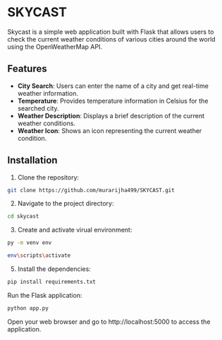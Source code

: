 # SKYCAST
Skycast is a simple web application built with Flask that allows users to check the current weather conditions of various cities around the world using the OpenWeatherMap API.

## Features

- **City Search**: Users can enter the name of a city and get real-time weather information.
- **Temperature**: Provides temperature information in Celsius for the searched city.
- **Weather Description**: Displays a brief description of the current weather conditions.
- **Weather Icon**: Shows an icon representing the current weather condition.

## Installation

1. Clone the repository:

```bash
git clone https://github.com/murarijha499/SKYCAST.git
```
2. Navigate to the project directory:

```bash
cd skycast
```
3. Create and activate virual environment:

```bash
py -m venv env
```
```bash
env\scripts\activate
```

5. Install the dependencies:

```bash
pip install requirements.txt
```

Run the Flask application:

```bash
python app.py
```
Open your web browser and go to http://localhost:5000 to access the application.
